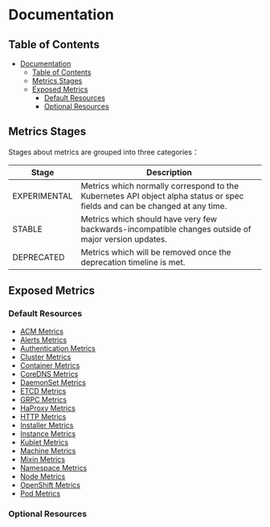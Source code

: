 # Documentation

## Table of Contents

- [Documentation](#documentation)
  - [Table of Contents](#table-of-contents)
  - [Metrics Stages](#metrics-stages)
  - [Exposed Metrics](#exposed-metrics)
    - [Default Resources](#default-resources)
    - [Optional Resources](#optional-resources)

## Metrics Stages

Stages about metrics are grouped into three categories：

| Stage        | Description                                                                                                                |
|--------------|----------------------------------------------------------------------------------------------------------------------------|
| EXPERIMENTAL | Metrics which normally correspond to the Kubernetes API object alpha status or spec fields and can be changed at any time. |
| STABLE       | Metrics which should have very few backwards-incompatible changes outside of major version updates.                        |
| DEPRECATED   | Metrics which will be removed once the deprecation timeline is met.                                                        |

## Exposed Metrics

### Default Resources

- [ACM Metrics](acm/acm-metrics.md)
- [Alerts Metrics](alert-metrics.md)
- [Authentication Metrics](authentication-metrics.md)
- [Cluster Metrics](cluster-metrics.md)
- [Container Metrics](container-metrics.md)
- [CoreDNS Metrics](coredns-metrics.md)
- [DaemonSet Metrics](daemonset-metrics.md)
- [ETCD Metrics](etcd-metrics.md)
- [GRPC Metrics](grpc-metrics.md)
- [HaProxy Metrics](haproxy-metrics.md)
- [HTTP Metrics](http-metrics.md)
- [Installer Metrics](installer-metrics.md)
- [Instance Metrics](instance-metrics.md)
- [Kublet Metrics](kublet-metrics.md)
- [Machine Metrics](machine-metrics.md)
- [Mixin Metrics](mixin-metrics.md)
- [Namespace Metrics](namespace-metrics.md)
- [Node Metrics](node-metrics.md)
- [OpenShift Metrics](openshift-metrics.md)
- [Pod Metrics](pod-metrics.md)

### Optional Resources

